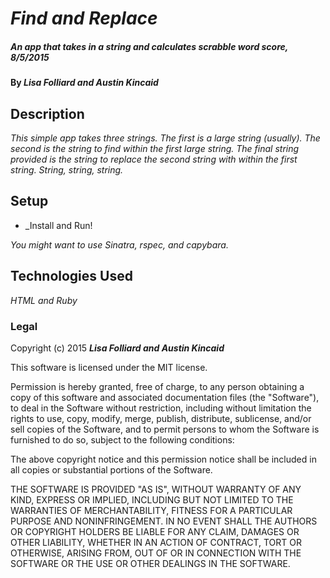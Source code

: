 # _Find and Replace_

##### _An app that takes in a string and calculates scrabble word score, 8/5/2015_

#### By _**Lisa Folliard and Austin Kincaid**_

## Description

_This simple app takes three strings. The first is a large string (usually). The second is the string to find within the first large string. The final string provided is the string to replace the second string with within the first string. String, string, string._

## Setup

* _Install and Run!

_You might want to use Sinatra, rspec, and capybara._

## Technologies Used

_HTML and Ruby_

### Legal

Copyright (c) 2015 **_Lisa Folliard and Austin Kincaid_**

This software is licensed under the MIT license.

Permission is hereby granted, free of charge, to any person obtaining a copy
of this software and associated documentation files (the "Software"), to deal
in the Software without restriction, including without limitation the rights
to use, copy, modify, merge, publish, distribute, sublicense, and/or sell
copies of the Software, and to permit persons to whom the Software is
furnished to do so, subject to the following conditions:

The above copyright notice and this permission notice shall be included in
all copies or substantial portions of the Software.

THE SOFTWARE IS PROVIDED "AS IS", WITHOUT WARRANTY OF ANY KIND, EXPRESS OR
IMPLIED, INCLUDING BUT NOT LIMITED TO THE WARRANTIES OF MERCHANTABILITY,
FITNESS FOR A PARTICULAR PURPOSE AND NONINFRINGEMENT. IN NO EVENT SHALL THE
AUTHORS OR COPYRIGHT HOLDERS BE LIABLE FOR ANY CLAIM, DAMAGES OR OTHER
LIABILITY, WHETHER IN AN ACTION OF CONTRACT, TORT OR OTHERWISE, ARISING FROM,
OUT OF OR IN CONNECTION WITH THE SOFTWARE OR THE USE OR OTHER DEALINGS IN
THE SOFTWARE.
